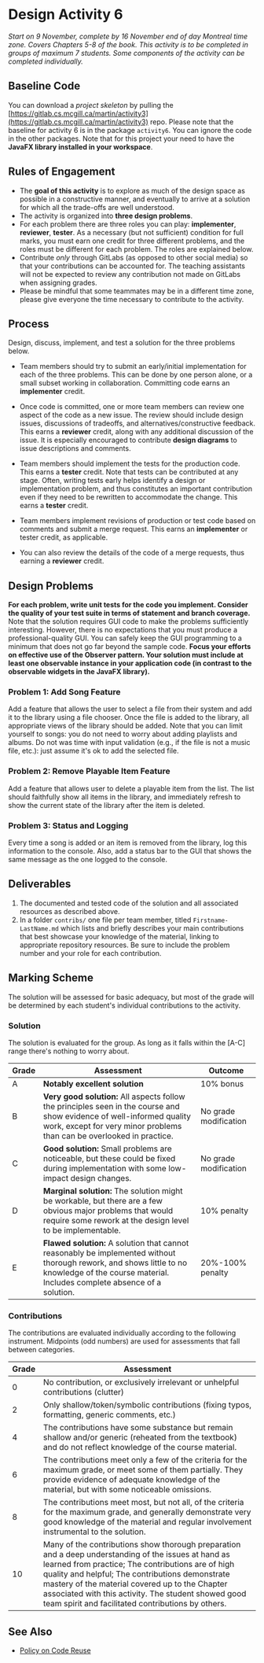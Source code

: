 # Design Activity 6

*Start on 9 November, complete by 16 November end of day Montreal time zone. Covers Chapters 5-8 of the book. This activity is to be completed in groups of maximum 7 students. Some components of the activity can be completed individually.*

## Baseline Code

You can download a _project skeleton_ by pulling the [https://gitlab.cs.mcgill.ca/martin/activity3](https://gitlab.cs.mcgill.ca/martin/activity3) repo. Please note that the baseline for activity 6 is in the package `activity6`. You can ignore the code in the other packages. Note that for this project your need to have the **JavaFX library installed in your workspace**.

## Rules of Engagement

* The **goal of this activity** is to explore as much of the design space as possible in a constructive manner, and eventually to arrive at a solution for which all the trade-offs are well understood.
* The activity is organized into **three design problems**.
* For each problem there are three roles you can play: **implementer**, **reviewer**, **tester**. As a necessary (but not sufficient) condition for full marks, you must earn one credit for three different problems, and the roles must be different for each problem. The roles are explained below.
* Contribute *only* through GitLabs (as opposed to other social media) so that your contributions can be accounted for. The teaching assistants will not be expected to review any contribution not made on GitLabs when assigning grades.
* Please be mindful that some teammates may be in a different time zone, please give everyone the time necessary to contribute to the activity.

## Process

Design, discuss, implement, and test a solution for the three problems below. 

* Team members should try to submit an early/initial implementation for each of the three problems. This can be done by one person alone, or a small subset working in collaboration. Committing code earns an **implementer** credit.

* Once code is committed, one or more team members can review one aspect of the code as a new issue. The review should include design issues, discussions of tradeoffs, and alternatives/constructive feedback. This earns a **reviewer** credit, along with any additional discussion of the issue. It is especially encouraged to contribute **design diagrams** to issue descriptions and comments.
* Team members should implement the tests for the production code. This earns a **tester** credit. Note that tests can be contributed at any stage. Often, writing tests early helps identify  a design or implementation problem, and thus constitutes an important contribution even if they need to be rewritten to accommodate the change. This earns a **tester** credit.

* Team members implement revisions of production or test code based on comments and submit a merge request. This earns an **implementer** or tester credit, as applicable.

* You can also review the details of the code of a merge requests, thus earning a **reviewer** credit.

## Design Problems

**For each problem, write unit tests for the code you implement. Consider the quality of your test suite in terms of statement and branch coverage.** Note that the solution requires GUI code to make the problems sufficiently interesting. However, there is no expectations that you must produce a professional-quality GUI. You can safely keep the GUI programming to a minimum that does not go far beyond the sample code. **Focus your efforts on effective use of the Observer pattern. Your solution must include at least one observable instance in your application code (in contrast to the observable widgets in the JavaFX library).**

### Problem 1: Add Song Feature

Add a feature that allows the user to select a file from their system and add it to the library using a file chooser. Once the file is added to the library, all appropriate views of the library should be added. Note that you can limit yourself to songs: you do not need to worry about adding playlists and albums. Do not was time with input validation (e.g., if the file is not a music file, etc.): just assume it's ok to add the selected file.

### Problem 2: Remove Playable Item Feature

Add a feature that allows user to delete a playable item from the list. The list should faithfully show all items in the library, and immediately refresh to show the current state of the library after the item is deleted. 

### Problem 3: Status and Logging

Every time a song is added or an item is removed from the library, log this information to the console. Also, add a status bar to the GUI that shows the same message as the one logged to the console.

## Deliverables

1. The documented and tested code of the solution and all associated resources as described above.
2. In a folder `contribs/` one file per team member, titled `Firstname-LastName.md` which lists and briefly describes your main contributions that best showcase your knowledge of the material, linking to appropriate repository resources. Be sure to include the problem number and your role for each contribution.

## Marking Scheme

The solution will be assessed for basic adequacy, but most of the grade will be determined by each student's individual contributions to the activity.

### Solution

The solution is evaluated for the group. As long as it falls within the [A-C] range there's nothing to worry about.

| Grade | Assessment                                                   | Outcome               |
| ----- | ------------------------------------------------------------ | --------------------- |
| A     | **Notably excellent solution**                               | 10% bonus             |
| B     | **Very good solution:** All aspects follow the principles seen in the course and show evidence of well-informed quality work, except for very minor problems than can be overlooked in practice. | No grade modification |
| C     | **Good solution:** Small problems are noticeable, but these could be fixed during implementation with some low-impact design changes. | No grade modification |
| D     | **Marginal solution:** The solution might be workable, but there are a few obvious major problems that would require some rework at the design level to be implementable. | 10% penalty           |
| E     | **Flawed solution:** A solution that cannot reasonably be implemented without thorough rework, and shows little to no knowledge of the course material. Includes complete absence of a solution. | 20%-100% penalty      |

### Contributions

The contributions are evaluated individually according to the following instrument. Midpoints (odd numbers) are used for assessments that fall between categories.

| Grade | Assessment                                                   |
| ----- | ------------------------------------------------------------ |
| 0     | No contribution, or exclusively irrelevant or unhelpful contributions (clutter) |
| 2     | Only shallow/token/symbolic contributions (fixing typos, formatting, generic comments, etc.) |
| 4     | The contributions have some substance but remain shallow and/or generic (reheated from the textbook) and do not reflect knowledge of the course material. |
| 6     | The contributions meet only a few of the criteria for the maximum grade, or meet some of them partially. They provide evidence of adequate knowledge of the material, but with some noticeable omissions. |
| 8     | The contributions meet most, but not all, of the criteria for the maximum grade, and generally demonstrate very good knowledge of the material and regular involvement instrumental to the solution. |
| 10    | Many of the contributions show thorough preparation and a deep understanding of the issues at hand as learned from practice; The contributions are of high quality and helpful; The contributions demonstrate mastery of the material covered up to the Chapter associated with this activity. The student showed good team spirit and facilitated contributions by others. |

## See Also

* [Policy on Code Reuse](CodeReuse.md)